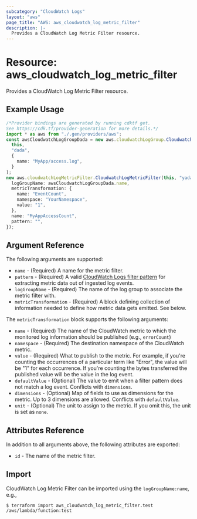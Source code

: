 ```yaml
---
subcategory: "CloudWatch Logs"
layout: "aws"
page_title: "AWS: aws_cloudwatch_log_metric_filter"
description: |-
  Provides a CloudWatch Log Metric Filter resource.
---
```


# Resource: aws\_cloudwatch\_log\_metric\_filter

Provides a CloudWatch Log Metric Filter resource.

## Example Usage

```typescript
/*Provider bindings are generated by running cdktf get.
See https://cdk.tf/provider-generation for more details.*/
import * as aws from "./.gen/providers/aws";
const awsCloudwatchLogGroupDada = new aws.cloudwatchLogGroup.CloudwatchLogGroup(
  this,
  "dada",
  {
    name: "MyApp/access.log",
  }
);
new aws.cloudwatchLogMetricFilter.CloudwatchLogMetricFilter(this, "yada", {
  logGroupName: awsCloudwatchLogGroupDada.name,
  metricTransformation: {
    name: "EventCount",
    namespace: "YourNamespace",
    value: "1",
  },
  name: "MyAppAccessCount",
  pattern: "",
});

```

## Argument Reference

The following arguments are supported:

* `name` - (Required) A name for the metric filter.
* `pattern` - (Required) A valid [CloudWatch Logs filter pattern](https://docs.aws.amazon.com/AmazonCloudWatch/latest/DeveloperGuide/FilterAndPatternSyntax.html)
  for extracting metric data out of ingested log events.
* `logGroupName` - (Required) The name of the log group to associate the metric filter with.
* `metricTransformation` - (Required) A block defining collection of information needed to define how metric data gets emitted. See below.

The `metricTransformation` block supports the following arguments:

* `name` - (Required) The name of the CloudWatch metric to which the monitored log information should be published (e.g., `errorCount`)
* `namespace` - (Required) The destination namespace of the CloudWatch metric.
* `value` - (Required) What to publish to the metric. For example, if you're counting the occurrences of a particular term like "Error", the value will be "1" for each occurrence. If you're counting the bytes transferred the published value will be the value in the log event.
* `defaultValue` - (Optional) The value to emit when a filter pattern does not match a log event. Conflicts with `dimensions`.
* `dimensions` - (Optional) Map of fields to use as dimensions for the metric. Up to 3 dimensions are allowed. Conflicts with `defaultValue`.
* `unit` - (Optional) The unit to assign to the metric. If you omit this, the unit is set as `none`.

## Attributes Reference

In addition to all arguments above, the following attributes are exported:

* `id` - The name of the metric filter.

## Import

CloudWatch Log Metric Filter can be imported using the `logGroupName:name`, e.g.,

```console
$ terraform import aws_cloudwatch_log_metric_filter.test /aws/lambda/function:test
```
